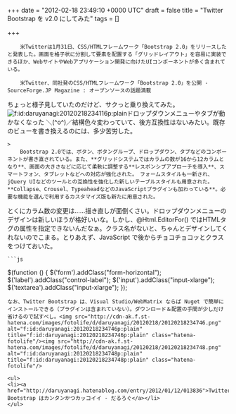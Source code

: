 
+++
date = "2012-02-18 23:49:10 +0000 UTC"
draft = false
title = "Twitter Bootstrap を v2.0 にしてみた"
tags = []

+++
>
        米Twitterは1月31日、CSS/HTMLフレームワーク「Bootstrap 2.0」をリリースしたと発表した。画面を格子状に分割して要素を配置する「グリッドレイアウト」を容易に実装できるほか、WebサイトやWebアプリケーション開発に向けたUIコンポーネントが多く含まれている。

        米Twitter、同社発のCSS/HTMLフレームワーク「Bootstrap 2.0」を公開 - SourceForge.JP Magazine : オープンソースの話題満載
    
ちょっと様子見していたのだけど、サクっと乗り換えてみた。<img src="http://cdn-ak.f.st-hatena.com/images/fotolife/d/daruyanagi/20120218/20120218234116.png" alt="f:id:daruyanagi:20120218234116p:plain" title="f:id:daruyanagi:20120218234116p:plain" class="hatena-fotolife"/>ドロップダウンメニューやタブが動かなくなった ＼(^o^)／結構色々変わっていて、後方互換性はないみたい。既存のビューを書き換えるのには、多少苦労した。

    >
        Bootstrap 2.0では、ボタン、ボタングループ、ドロップダウン、タブなどのコンポーネントが書き直されている。また、**グリッドシステムではカラムの数が16から12カラムとなり**、画面の大きさなどに応じて柔軟に調整する**レスポンシブアプローチを導入**、スマートフォン、タブレットなどへの対応が強化された。　フォームスタイルも一新され、jQuery UIなどのツールとの互換性を強化した新しいテーブルスタイルも用意された。**Collapse、Crousel、TypeaheadなどのJavaScriptプラグインも加わっている**。必要な機能を選んで利用するカスタマイズ版も新たに用意された。

    
とくにカラム数の変更は......描き直しが面倒くさい。ドロップダウンメニューのデザインは新しいほうが格好いいな。しかし、@Html.EditorFor() ではHTMLタグの属性を指定できないんだなぁ。クラス名がないと、ちゃんとデザインしてくれないのでこまる。とりあえず、JavaScript で後からチョコチョコッとクラスをつけておいた。

    ```js
$(function () {
    $(&#39;form&#39;).addClass("form-horizontal");
    $(&#39;label&#39;).addClass("control-label");
    $(&#39;input&#39;).addClass("input-xlarge");
    $(&#39;textarea&#39;).addClass("input-xlarge");
});
```
なお、Twitter Bootstrap は、Visual Studio/WebMatrix ならば Nuget で簡単にインストールできる（プラグインは含まれていない）。ダウンロード＆配置の手間が少しだけ省けるので試すべし。<img src="http://cdn-ak.f.st-hatena.com/images/fotolife/d/daruyanagi/20120218/20120218234746.png" alt="f:id:daruyanagi:20120218234746p:plain" title="f:id:daruyanagi:20120218234746p:plain" class="hatena-fotolife"/><img src="http://cdn-ak.f.st-hatena.com/images/fotolife/d/daruyanagi/20120218/20120218234748.png" alt="f:id:daruyanagi:20120218234748p:plain" title="f:id:daruyanagi:20120218234748p:plain" class="hatena-fotolife"/>

<ul>
<li><a href="http://daruyanagi.hatenablog.com/entry/2012/01/12/013836">Twitter Bootstrap はカンタンかつカッコイイ - だるろぐ</a></li>
</ul>


